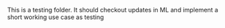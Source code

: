 This is a testing folder. It should checkout updates in ML and implement a short working use case as testing 
